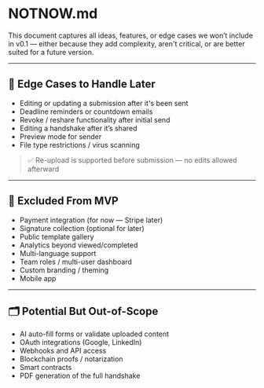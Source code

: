 # NOTNOW.md

This document captures all ideas, features, or edge cases we won’t include in v0.1 — either because they add complexity, aren't critical, or are better suited for a future version.

---

## 🔁 Edge Cases to Handle Later

* Editing or updating a submission after it's been sent  
* Deadline reminders or countdown emails  
* Revoke / reshare functionality after initial send  
* Editing a handshake after it’s shared  
* Preview mode for sender  
* File type restrictions / virus scanning  

> ✅ Re-upload is supported before submission — no edits allowed afterward

---

## 🛑 Excluded From MVP

* Payment integration (for now — Stripe later)  
* Signature collection (optional for later)  
* Public template gallery  
* Analytics beyond viewed/completed  
* Multi-language support  
* Team roles / multi-user dashboard  
* Custom branding / theming  
* Mobile app

---

## 🗂 Potential But Out-of-Scope

* AI auto-fill forms or validate uploaded content  
* OAuth integrations (Google, LinkedIn)  
* Webhooks and API access  
* Blockchain proofs / notarization  
* Smart contracts  
* PDF generation of the full handshake
